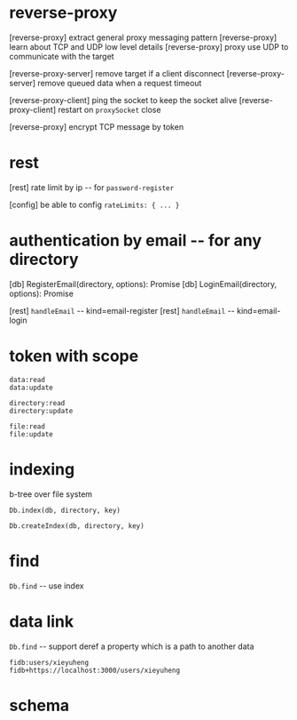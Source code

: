 # reverse-proxy

[reverse-proxy] extract general proxy messaging pattern
[reverse-proxy] learn about TCP and UDP low level details
[reverse-proxy] proxy use UDP to communicate with the target

[reverse-proxy-server] remove target if a client disconnect
[reverse-proxy-server] remove queued data when a request timeout

[reverse-proxy-client] ping the socket to keep the socket alive
[reverse-proxy-client] restart on `proxySocket` close

[reverse-proxy] encrypt TCP message by token

# rest

[rest] rate limit by ip -- for `password-register`

[config] be able to config `rateLimits: { ... }`

# authentication by email -- for any directory

[db] RegisterEmail(directory, options): Promise<void>
[db] LoginEmail(directory, options): Promise<Token>

[rest] `handleEmail` -- kind=email-register
[rest] `handleEmail` -- kind=email-login

# token with scope

```
data:read
data:update

directory:read
directory:update

file:read
file:update
```

# indexing

b-tree over file system

`Db.index(db, directory, key)`

`Db.createIndex(db, directory, key)`

# find

`Db.find` -- use index

# data link

`Db.find` -- support deref a property which is a path to another data

```
fidb:users/xieyuheng
fidb+https://localhost:3000/users/xieyuheng
```

# schema
